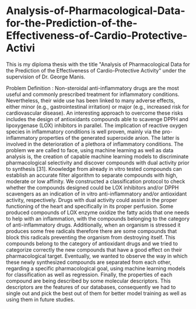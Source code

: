 # Analysis-of-Pharmacological-Data-for-the-Prediction-of-the-Effectiveness-of-Cardio-Protective-Activi
This is my diploma thesis with the title "Analysis of Pharmacological Data for the Prediction of the Effectiveness of Cardio-Protective Activity" under the supervision of Dr. George Manis. 

Problem Definition : Non-steroidal anti-inflammatory drugs are the most useful and commonly prescribed treatment for inflammatory conditions. Nevertheless, their wide use has been linked to many adverse effects, either minor (e.g., gastrointestinal irritation) or major (e.g., increased risk for cardiovascular disease). An interesting approach to overcome these risks includes the design of antioxidants compounds able to scavenge DPPH and lipoxygenase (LOX) inhibitors in parallel. The implication of reactive oxygen species in inflammatory conditions is well proven, mainly via the pro-inflammatory properties of the generated superoxide anion. The latter is involved in the deterioration of a plethora of inflammatory conditions. The problem we are called to face, using machine learning as well as data analysis is, the creation of capable machine learning models to discriminate pharmacological selectivity and discover compounds with dual activity prior to synthesis [31]. Knowledge from already in vitro tested compounds can establish an accurate filter algorithm to separate compounds with high, moderate or low affinity. We constructed a classification protocol to check whether the compounds designed could be LOX inhibitors and/or DPPH scavengers as an indication of in vitro anti-inflammatory and/or antioxidant activity, respectively. Drugs with dual activity could assist in the proper functioning of the heart and specifically in its proper perfusion. Some produced compounds of LOX enzyme oxidize the fatty acids that one needs to help with an inflammation, with the compounds belonging to the category of anti-inflammatory drugs. Additionally, when an organism is stressed it produces some free radicals therefore there are some compounds that block this radicals preventing the organism from destroying itself. This compounds belong to the category of antioxidant drugs and we tried to categorize correctly the new compounds that have a good effect on their pharmacological target. Eventually, we wanted to observe the way in which these newly synthesized compounds are separated from each other, regarding a specific pharmacological goal, using machine learning models for classification as well as regression. Finally, the properties of each compound are being described by some molecular descriptors. This descriptors are the features of our databases, consequently we had to single out and pick the best out of them for better model training as well as using them in future studies.
